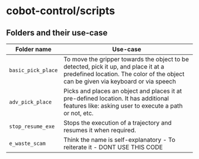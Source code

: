 # cobot-control/scripts

## Folders and their use-case

| Folder name | Use-case |
| --- | --- |
| `basic_pick_place` | To move the gripper towards the object to be detected, pick it up, and place it at a predefined location. The color of the object can be given via keyboard or via speech |
| `adv_pick_place` | Picks and places an object and places it at pre-defined location. It has additional features like: asking user to execute a path or not, etc. |
| `stop_resume_exe` | Stops the execution of a trajectory and resumes it when required. |
| `e_waste_scam` | Think the name is self-explanatory - To reiterate it - DONT USE THIS CODE  |